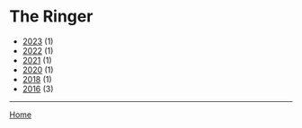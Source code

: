 # The Ringer

  * [2023](./the-ringer-2023.md) (1)
  * [2022](./the-ringer-2022.md) (1)
  * [2021](./the-ringer-2021.md) (1)
  * [2020](./the-ringer-2020.md) (1)
  * [2018](./the-ringer-2018.md) (1)
  * [2016](./the-ringer-2016.md) (3)

----

[Home](../index.md)
